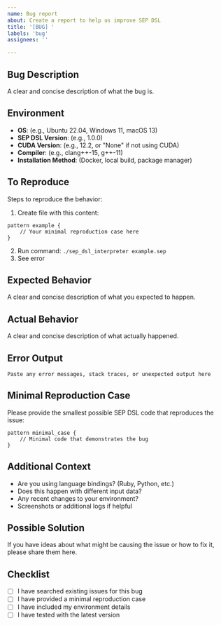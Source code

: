 ```yaml
---
name: Bug report
about: Create a report to help us improve SEP DSL
title: '[BUG] '
labels: 'bug'
assignees: ''

---
```


## Bug Description
A clear and concise description of what the bug is.

## Environment
- **OS**: (e.g., Ubuntu 22.04, Windows 11, macOS 13)
- **SEP DSL Version**: (e.g., 1.0.0)
- **CUDA Version**: (e.g., 12.2, or "None" if not using CUDA)
- **Compiler**: (e.g., clang++-15, g++-11)
- **Installation Method**: (Docker, local build, package manager)

## To Reproduce
Steps to reproduce the behavior:

1. Create file with this content:
```sep
pattern example {
    // Your minimal reproduction case here
}
```

2. Run command: `./sep_dsl_interpreter example.sep`
3. See error

## Expected Behavior
A clear and concise description of what you expected to happen.

## Actual Behavior
A clear and concise description of what actually happened.

## Error Output
```
Paste any error messages, stack traces, or unexpected output here
```

## Minimal Reproduction Case
Please provide the smallest possible SEP DSL code that reproduces the issue:

```sep
pattern minimal_case {
    // Minimal code that demonstrates the bug
}
```

## Additional Context
- Are you using language bindings? (Ruby, Python, etc.)
- Does this happen with different input data?
- Any recent changes to your environment?
- Screenshots or additional logs if helpful

## Possible Solution
If you have ideas about what might be causing the issue or how to fix it, please share them here.

## Checklist
- [ ] I have searched existing issues for this bug
- [ ] I have provided a minimal reproduction case
- [ ] I have included my environment details
- [ ] I have tested with the latest version
